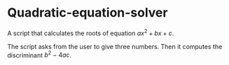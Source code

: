 # Quadratic-equation-solver
A script that calculates the roots of equation $ax^2 + bx + c$.

The script asks from the user to give three numbers. Then it computes the discriminant $b^2 - 4ac$. 
